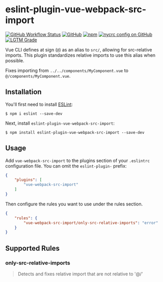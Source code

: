 # eslint-plugin-vue-webpack-src-import

[![GitHub Workflow Status](https://img.shields.io/github/workflow/status/areionsec/eslint-plugin-vue-webpack-src-import/Node.js%20CI)](https://github.com/areionsec/eslint-plugin-vue-webpack-src-import/actions?query=workflow%3A%22Node.js+CI%22+branch%3Amaster)
[![GitHub](https://img.shields.io/github/license/areionsec/eslint-plugin-vue-webpack-src-import)](https://github.com/areionsec/eslint-plugin-vue-webpack-src-import/blob/master/LICENSE.txt)
[![npm](https://img.shields.io/npm/v/eslint-plugin-vue-webpack-src-import)](https://www.npmjs.com/package/eslint-plugin-vue-webpack-src-import)
[![nycrc config on GitHub](https://img.shields.io/nycrc/areionsec/eslint-plugin-vue-webpack-src-import?config=.nycrc.json)](https://github.com/areionsec/eslint-plugin-vue-webpack-src-import/blob/master/.nycrc.json)
[![LGTM Grade](https://img.shields.io/lgtm/grade/javascript/github/areionsec/eslint-plugin-vue-webpack-src-import)](https://lgtm.com/projects/g/areionsec/eslint-plugin-vue-webpack-src-import/)

Vue CLI defines at sign (`@`) as an alias to `src/`, allowing for src-relative imports.
This plugin standardizes relative imports to use this alias when possible.

Fixes importing from `../../components/MyComponent.vue` to `@/components/MyComponent.vue`.

## Installation

You'll first need to install [ESLint](http://eslint.org):

```
$ npm i eslint --save-dev
```

Next, install `eslint-plugin-vue-webpack-src-import`:

```
$ npm install eslint-plugin-vue-webpack-src-import --save-dev
```


## Usage

Add `vue-webpack-src-import` to the plugins section of your `.eslintrc` configuration file. You can omit the `eslint-plugin-` prefix:

```json
{
    "plugins": [
        "vue-webpack-src-import"
    ]
}
```


Then configure the rules you want to use under the rules section.

```json
{
    "rules": {
        "vue-webpack-src-import/only-src-relative-imports": "error"
    }
}
```

## Supported Rules

### only-src-relative-imports

> Detects and fixes relative import that are not relative to '@/'
